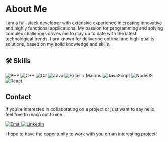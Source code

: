 # **About Me**

I am a full-stack developer with extensive experience in creating innovative and highly functional applications. My passion for programming and solving complex challenges drives me to stay up to date with the latest technological trends. I am known for delivering optimal and high-quality solutions, based on my solid knowledge and skills.

## 🛠 Skills
![PHP](https://img.shields.io/badge/-PHP-777BB4?style=for-the-badge&logo=php&logoColor=blue)
![C++](https://img.shields.io/badge/-C++-00599C?style=for-the-badge&logo=c%2B%2B&logoColor=white)
![C#](https://img.shields.io/badge/C%23-239120?style=for-the-badge&logo=c-sharp&logoColor=white)
![Java](https://img.shields.io/badge/-Java-007396?style=for-the-badge&logo=java&logoColor=white)
![Excel + Macros](https://img.shields.io/badge/-Excel-217346?style=for-the-badge&logo=microsoft%20excel&logoColor=white)
![JavaScript](https://img.shields.io/badge/javascript-%23323330.svg?style=for-the-badge&logo=javascript&logoColor=%23F7DF1E) ![NodeJS](https://img.shields.io/badge/node.js-6DA55F?style=for-the-badge&logo=node.js&logoColor=white)
![React](https://img.shields.io/badge/react-%2320232a.svg?style=for-the-badge&logo=react&logoColor=%2361DAFB)  


## **Contact**

If you're interested in collaborating on a project or just want to say hello, feel free to reach out to me.

[![Email](https://img.shields.io/badge/Email-%23D14836?style=flat-square&logo=gmail&logoColor=white)](mailto:velfcodes@gmail.com)[![LinkedIn](https://img.shields.io/badge/LinkedIn-%230077B5?style=flat-square&logo=linkedin&logoColor=white)](https://www.linkedin.com/in/luis-fernando-vasquez-269911273/)

I hope to have the opportunity to work with you on an interesting project!
